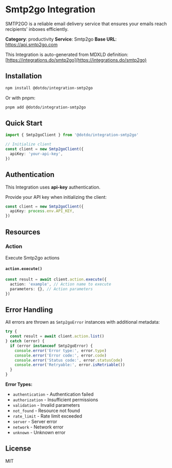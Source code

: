 # Smtp2go Integration

SMTP2GO is a reliable email delivery service that ensures your emails reach recipients' inboxes efficiently.

**Category**: productivity
**Service**: Smtp2go
**Base URL**: https://api.smtp2go.com

This Integration is auto-generated from MDXLD definition: [https://integrations.do/smtp2go](https://integrations.do/smtp2go)

## Installation

```bash
npm install @dotdo/integration-smtp2go
```

Or with pnpm:

```bash
pnpm add @dotdo/integration-smtp2go
```

## Quick Start

```typescript
import { Smtp2goClient } from '@dotdo/integration-smtp2go'

// Initialize client
const client = new Smtp2goClient({
  apiKey: 'your-api-key',
})
```

## Authentication

This Integration uses **api-key** authentication.

Provide your API key when initializing the client:

```typescript
const client = new Smtp2goClient({
  apiKey: process.env.API_KEY,
})
```

## Resources

### Action

Execute Smtp2go actions

#### `action.execute()`

```typescript
const result = await client.action.execute({
  action: 'example', // Action name to execute
  parameters: {}, // Action parameters
})
```

## Error Handling

All errors are thrown as `Smtp2goError` instances with additional metadata:

```typescript
try {
  const result = await client.action.list()
} catch (error) {
  if (error instanceof Smtp2goError) {
    console.error('Error type:', error.type)
    console.error('Error code:', error.code)
    console.error('Status code:', error.statusCode)
    console.error('Retryable:', error.isRetriable())
  }
}
```

**Error Types:**

- `authentication` - Authentication failed
- `authorization` - Insufficient permissions
- `validation` - Invalid parameters
- `not_found` - Resource not found
- `rate_limit` - Rate limit exceeded
- `server` - Server error
- `network` - Network error
- `unknown` - Unknown error

## License

MIT
